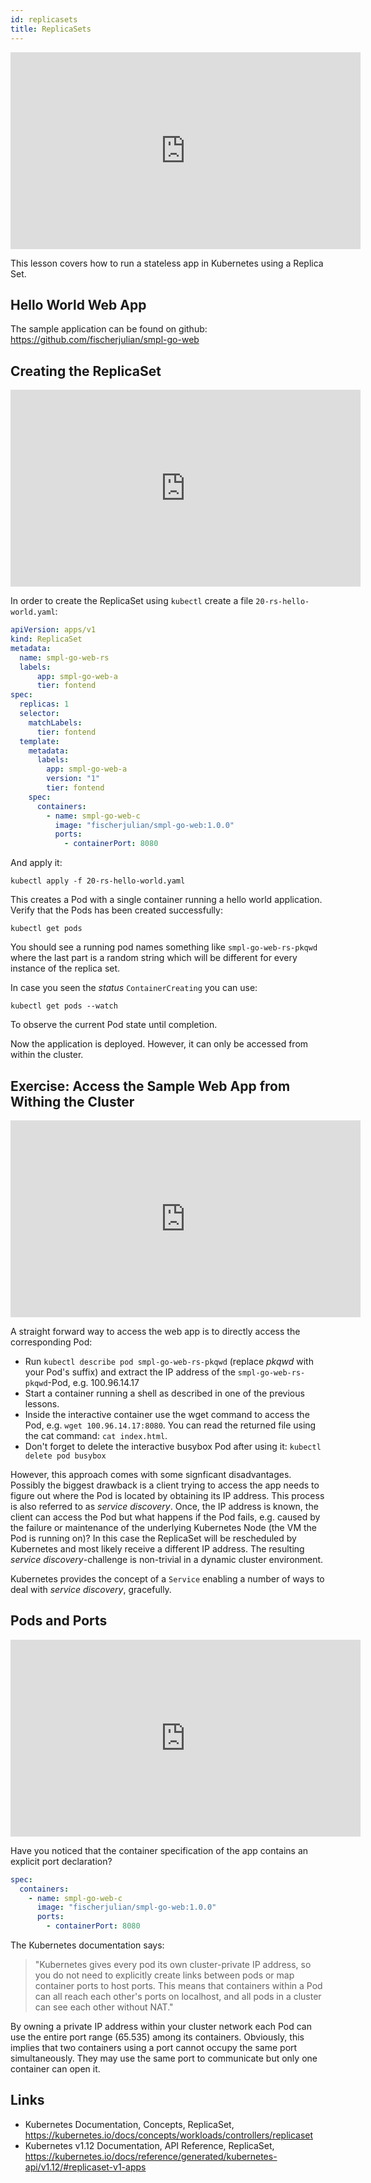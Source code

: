 ```yaml
---
id: replicasets
title: ReplicaSets
---
```


<iframe width="560" height="315" src="https://www.youtube-nocookie.com/embed/JP-YsSCpBlg" title="YouTube video player" frameborder="0" allow="accelerometer; autoplay; clipboard-write; encrypted-media; gyroscope; picture-in-picture" allowfullscreen></iframe>

This lesson covers how to run a stateless app in Kubernetes using a Replica Set.

## Hello World Web App

The sample application can be found on github: https://github.com/fischerjulian/smpl-go-web

## Creating the ReplicaSet

<iframe width="560" height="315" src="https://www.youtube-nocookie.com/embed/EBN7w-ZR4Og" title="YouTube video player" frameborder="0" allow="accelerometer; autoplay; clipboard-write; encrypted-media; gyroscope; picture-in-picture" allowfullscreen></iframe>

In order to create the ReplicaSet using `kubectl` create a file `20-rs-hello-world.yaml`:

```yaml
apiVersion: apps/v1
kind: ReplicaSet
metadata:
  name: smpl-go-web-rs
  labels:
      app: smpl-go-web-a
      tier: fontend
spec:
  replicas: 1
  selector:
    matchLabels:
      tier: fontend
  template:
    metadata:
      labels:
        app: smpl-go-web-a
        version: "1"
        tier: fontend  
    spec:
      containers:
        - name: smpl-go-web-c
          image: "fischerjulian/smpl-go-web:1.0.0"
          ports:
            - containerPort: 8080
```

And apply it:

    kubectl apply -f 20-rs-hello-world.yaml

This creates a Pod with a single container running a hello world application.
Verify that the Pods has been created successfully:

    kubectl get pods

You should see a running pod names something like `smpl-go-web-rs-pkqwd` where the last part is a random string which will be different for every instance of the replica set.

In case you seen the *status* `ContainerCreating` you can use:

    kubectl get pods --watch 

To observe the current Pod state until completion.

Now the application is deployed. However, it can only be accessed from within the cluster.

## Exercise: Access the Sample Web App from Withing the Cluster

<iframe width="560" height="315" src="https://www.youtube-nocookie.com/embed/irPUCRGY8k4" title="YouTube video player" frameborder="0" allow="accelerometer; autoplay; clipboard-write; encrypted-media; gyroscope; picture-in-picture" allowfullscreen></iframe>

A straight forward way to access the web app is to directly access the corresponding Pod:

* Run `kubectl describe pod smpl-go-web-rs-pkqwd` (replace *pkqwd* with your Pod's suffix) and extract the IP address of the `smpl-go-web-rs-pkqwd`-Pod, e.g. 100.96.14.17
* Start a container running a shell as described in one of the previous lessons.
* Inside the interactive container use the wget command to access the Pod, e.g. `wget 100.96.14.17:8080`. You can read the returned file using the cat command: `cat index.html`.
* Don't forget to delete the interactive busybox Pod after using it: `kubectl delete pod busybox`

However, this approach comes with some signficant disadvantages. Possibly the biggest drawback is a client trying to access the app needs to figure out where the Pod is located by obtaining its IP address. This process is also referred to as *service discovery*. Once, the IP address is known, the client can access the Pod but what happens if the Pod fails, e.g. caused by the failure or maintenance of the underlying Kubernetes Node (the VM the Pod is running on)? In this case the ReplicaSet will be rescheduled by Kubernetes and most likely receive a different IP address. The resulting *service discovery*-challenge is non-trivial in a dynamic cluster environment.

Kubernetes provides the concept of a `Service` enabling a number of ways to deal with *service discovery*, gracefully.

## Pods and Ports

<iframe width="560" height="315" src="https://www.youtube-nocookie.com/embed/wSPb_TWGIfs" title="YouTube video player" frameborder="0" allow="accelerometer; autoplay; clipboard-write; encrypted-media; gyroscope; picture-in-picture" allowfullscreen></iframe>

Have you noticed that the container specification of the app contains an explicit port declaration?

```yaml
spec:
  containers:
    - name: smpl-go-web-c
      image: "fischerjulian/smpl-go-web:1.0.0"
      ports:
        - containerPort: 8080
```

The Kubernetes documentation says:

> "Kubernetes gives every pod its own cluster-private IP address, so you do not need to explicitly create links between pods or map container ports to host ports. This means that containers within a Pod can all reach each other's ports on localhost, and all pods in a cluster can see each other without NAT."

By owning a private IP address within your cluster network each Pod can use the entire port range (65.535) among its containers. Obviously, this implies that two containers using a port cannot occupy the same port simultaneously. They may use the same port to communicate but only one container can open it.

## Links

* Kubernetes Documentation, Concepts, ReplicaSet, https://kubernetes.io/docs/concepts/workloads/controllers/replicaset
* Kubernetes v1.12 Documentation, API Reference, ReplicaSet, https://kubernetes.io/docs/reference/generated/kubernetes-api/v1.12/#replicaset-v1-apps
